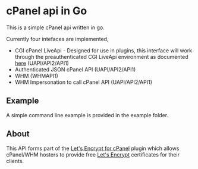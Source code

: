 # cPanel api in Go

This is a simple cPanel api written in go.

Currently four intefaces are implemented,

- CGI cPanel LiveApi - Designed for use in plugins, this interface will work through the preauthenticated CGI LiveApi environment as documented [here](https://documentation.cpanel.net/display/SDK/Guide+to+the+LiveAPI+System) (UAPI/API2/API1)
- Authenticated JSON cPanel API (UAPI/API2/API1)
- WHM (WHMAPI1)
- WHM Impersonation to call cPanel API (UAPI/API2/API1)

## Example

A simple command line example is provided in the example folder.

## About

This API forms part of the [Let's Encrypt for cPanel](https://letsencrypt-for-cpanel.com/) plugin which allows cPanel/WHM hosters to provide free [Let's Encrypt](https://letsencrypt.org/) certificates for their clients.